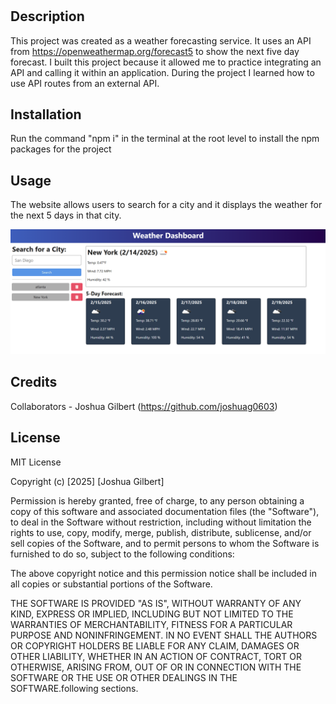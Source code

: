 # <Weather API>

## Description

This project was created as a weather forecasting service. It uses an API from https://openweathermap.org/forecast5 to show the next five day forecast. I built this project because it allowed me to practice integrating an API and calling it within an application. During the project I learned how to use API routes from an external API. 


## Installation

Run the command "npm i" in the terminal at the root level to install the npm packages for the project

## Usage

The website allows users to search for a city and it displays the weather for the next 5 days in that city. 

![Home Page](assets/WeatherAPI.png)

## Credits

Collaborators
    - Joshua Gilbert (https://github.com/joshuag0603)

## License

MIT License

Copyright (c) [2025] [Joshua Gilbert]

Permission is hereby granted, free of charge, to any person obtaining a copy
of this software and associated documentation files (the "Software"), to deal
in the Software without restriction, including without limitation the rights
to use, copy, modify, merge, publish, distribute, sublicense, and/or sell
copies of the Software, and to permit persons to whom the Software is
furnished to do so, subject to the following conditions:

The above copyright notice and this permission notice shall be included in all
copies or substantial portions of the Software.

THE SOFTWARE IS PROVIDED "AS IS", WITHOUT WARRANTY OF ANY KIND, EXPRESS OR
IMPLIED, INCLUDING BUT NOT LIMITED TO THE WARRANTIES OF MERCHANTABILITY,
FITNESS FOR A PARTICULAR PURPOSE AND NONINFRINGEMENT. IN NO EVENT SHALL THE
AUTHORS OR COPYRIGHT HOLDERS BE LIABLE FOR ANY CLAIM, DAMAGES OR OTHER
LIABILITY, WHETHER IN AN ACTION OF CONTRACT, TORT OR OTHERWISE, ARISING FROM,
OUT OF OR IN CONNECTION WITH THE SOFTWARE OR THE USE OR OTHER DEALINGS IN THE
SOFTWARE.following sections.

